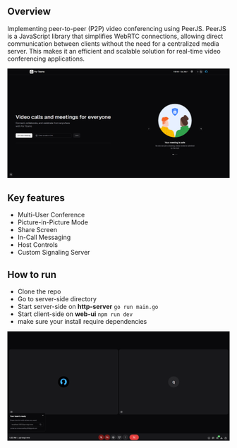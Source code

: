 ## Overview
Implementing peer-to-peer (P2P) video conferencing using PeerJS. PeerJS is a JavaScript library that simplifies WebRTC connections, 
allowing direct communication between clients without the need for a centralized media server. 
This makes it an efficient and scalable solution for real-time video conferencing applications.

[![Teams](./home.png)]()

## Key features
- Multi-User Conference
- Picture-in-Picture Mode
- Share Screen
- In-Call Messaging
- Host Controls
- Custom Signaling Server

## How to run
- Clone the repo
- Go to server-side directory
- Start server-side on **http-server** `go run main.go`
- Start client-side on **web-ui** `npm run dev`
- make sure your install require dependencies

[![Teams](./call.png)]()